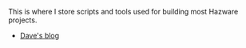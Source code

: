 This is where I store scripts and tools used for building most Hazware projects.

- [Dave's blog](http://buksbaum.us/)
